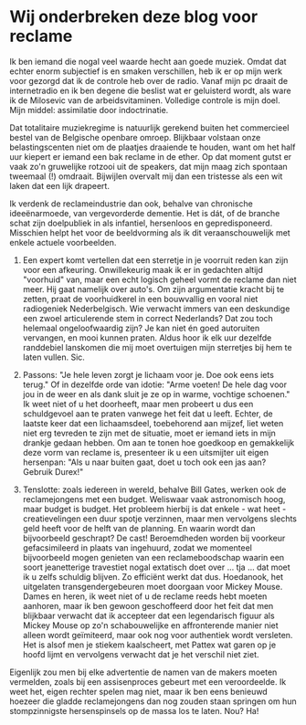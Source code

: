 # Wij onderbreken deze blog voor reclame

Ik ben iemand die nogal veel waarde hecht aan goede muziek. Omdat dat echter enorm subjectief is en smaken verschillen, heb ik er op mijn werk voor gezorgd dat ik de controle heb over de radio. Vanaf mijn pc draait de internetradio en ik ben degene die beslist wat er geluisterd wordt, als ware ik de Milosevic van de arbeidsvitaminen. Volledige controle is mijn doel. Mijn middel: assimilatie door indoctrinatie.

Dat totalitaire muziekregime is natuurlijk gerekend buiten het commercieel bestel van de Belgische openbare omroep. Blijkbaar volstaan onze belastingscenten niet om de plaatjes draaiende te houden, want om het half uur kiepert er iemand een bak reclame in de ether. Op dat moment gutst er vaak zo'n gruwelijke rotzooi uit de speakers, dat mijn maag zich spontaan tweemaal (!) omdraait. Bijwijlen overvalt mij dan een tristesse als een wit laken dat een lijk drapeert.

Ik verdenk de reclameindustrie dan ook, behalve van chronische ideeënarmoede, van vergevorderde dementie. Het is dát, of de branche schat zijn doelpubliek in als infantiel, hersenloos en gepredisponeerd. Misschien helpt het voor de beeldvorming als ik dit veraanschouwelijk met enkele actuele voorbeelden.

1. Een expert komt vertellen dat een sterretje in je voorruit reden kan zijn voor een afkeuring. Onwillekeurig maak ik er in gedachten altijd "voorhuid" van, maar een echt logisch geheel vormt de reclame dan niet meer. Hij gaat namelijk over auto's. Om zijn argumentatie kracht bij te zetten, praat de voorhuidkerel in een bouwvallig en vooral niet radiogeniek Nederbelgisch. Wie verwacht immers van een deskundige een zwoel articulerende stem in correct Nederlands? Dat zou toch helemaal ongeloofwaardig zijn? Je kan niet én goed autoruiten vervangen, en mooi kunnen praten. Aldus hoor ik elk uur dezelfde randdebiel lanskomen die mij moet overtuigen mijn sterretjes bij hem te laten vullen. Sic.

2. Passons: "Je hele leven zorgt je lichaam voor je. Doe ook eens iets terug." Of in dezelfde orde van idotie: "Arme voeten! De hele dag voor jou in de weer en als dank sluit je ze op in warme, vochtige schoenen." Ik weet niet of u het doorheeft, maar men probeert u dus een schuldgevoel aan te praten vanwege het feit dat u leeft. Echter, de laatste keer dat een lichaamsdeel, toebehorend aan mijzef, liet weten niet erg tevreden te zijn met de situatie, moet er iemand iets in mijn drankje gedaan hebben. Om aan te tonen hoe goedkoop en gemakkelijk deze vorm van reclame is, presenteer ik u een uitsmijter uit eigen hersenpan: "Als u naar buiten gaat, doet u toch ook een jas aan? Gebruik Durex!"

3. Tenslotte: zoals iedereen in wereld, behalve Bill Gates, werken ook de reclamejongens met een budget. Weliswaar vaak astronomisch hoog, maar budget is budget. Het probleem hierbij is dat enkele - wat heet - creatievelingen een duur spotje verzinnen, maar men vervolgens slechts geld heeft voor de helft van de planning. En waarin wordt dan bijvoorbeeld geschrapt? De cast! Beroemdheden worden bij voorkeur gefacsimileerd in plaats van ingehuurd, zodat we momenteel bijvoorbeeld mogen genieten van een reclameboodschap waarin een soort jeanetterige travestiet nogal extatisch doet over ... tja ... dat moet ik u zelfs schuldig blijven. Zo efficiënt werkt dat dus. Hoedanook, het uitgelaten transgendergebeuren moet doorgaan voor Mickey Mouse. Dames en heren, ik weet niet of u de reclame reeds hebt moeten aanhoren, maar ik ben gewoon geschoffeerd door het feit dat men blijkbaar verwacht dat ik accepteer dat een legendarisch figuur als Mickey Mouse op zo'n schabouwelijke en affronterende manier niet alleen wordt geïmiteerd, maar ook nog voor authentiek wordt versleten. Het is alsof men je stiekem kaalscheert, met Pattex wat garen op je hoofd lijmt en vervolgens verwacht dat je het verschil niet ziet.

Eigenlijk zou men bij elke advertentie de namen van de makers moeten vermelden, zoals bij een assisenproces gebeurt met een veroordeelde. Ik weet het, eigen rechter spelen mag niet, maar ik ben eens benieuwd hoezeer die gladde reclamejongens dan nog zouden staan springen om hun stompzinnigste hersenspinsels op de massa los te laten. Nou? Ha!